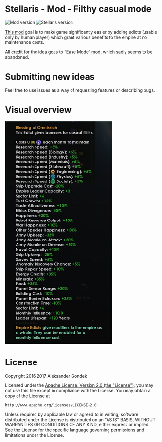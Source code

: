 Stellaris - Mod - Filthy casual mode
=======
![Mod version](https://img.shields.io/badge/version-1.0.5-brightgreen.svg)
![Stellaris version](https://img.shields.io/badge/stellaris--version-1.4.*-blue.svg)

[This mod](http://steamcommunity.com/sharedfiles/filedetails/?id=741819051) goal is to make game significantly easier by adding edicts (usable only by human player) which grant various benefits to the empire at no maintenance costs.

All credit for the idea goes to “Ease Mode” mod, which sadly seems to be abandoned.

Submitting new ideas
=======
Feel free to use issues as a way of requesting features or describing bugs.

Visual overview
=======

![Screenshot](/assets/screen-shot.png)

License
=======
Copyright 2016,2017 Aleksander Gondek

Licensed under the [Apache License, Version 2.0 (the "License")](https://github.com/AleksanderGondek/stellaris-mod-filthy-casual-mode/blob/master/LICENSE);
you may not use this file except in compliance with the License.
You may obtain a copy of the License at

    http://www.apache.org/licenses/LICENSE-2.0

Unless required by applicable law or agreed to in writing, software
distributed under the License is distributed on an "AS IS" BASIS,
WITHOUT WARRANTIES OR CONDITIONS OF ANY KIND, either express or implied.
See the License for the specific language governing permissions and
limitations under the License.
